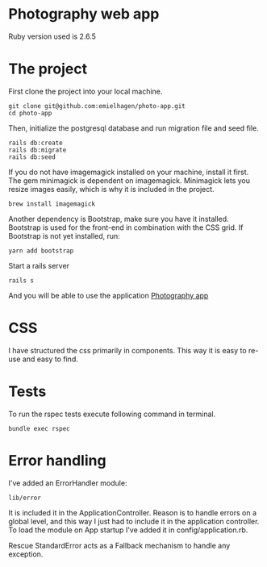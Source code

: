 # Photography web app
Ruby version used is 2.6.5

# The project
First clone the project into your local machine.
```
git clone git@github.com:emielhagen/photo-app.git
cd photo-app
```

Then, initialize the postgresql database and run migration file and seed file.
```
rails db:create
rails db:migrate
rails db:seed
```

If you do not have imagemagick installed on your machine, install it first. The gem minimagick is dependent on imagemagick. Minimagick lets you resize images easily, which is why it is included in the project.
```
brew install imagemagick
```

Another dependency is Bootstrap, make sure you have it installed. Bootstrap is used for the front-end in combination with the CSS grid. If Bootstrap is not yet installed, run:
```
yarn add bootstrap
```

Start a rails server
```
rails s
```
And you will be able to use the application [Photography app](http://localhost:3000/)

# CSS
I have structured the css primarily in components. This way it is easy to re-use and easy to find.

# Tests

To run the rspec tests execute following command in terminal.
```
bundle exec rspec
```

# Error handling
I've added an ErrorHandler module:

```
lib/error
```

It is included it in the ApplicationController. Reason is to handle errors on a global level, and this way I just had to include it in the application controller. To load the module on App startup I've added it in config/application.rb.

Rescue StandardError acts as a Fallback mechanism to handle any exception.

